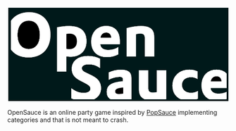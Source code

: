   <p align="center">
    <a href="https://github.com/HE-Arc/OpenSauce/blob/master/res/img/OpenSauce_logo.png">
      <img src="https://github.com/HE-Arc/OpenSauce/blob/master/res/img/OpenSauce_logo.png" width=500>
    </a>
  </p>


OpenSauce is an online party game inspired by [PopSauce](http://popsauce.sparklinlabs.com/) implementing categories and that is not meant to crash.
